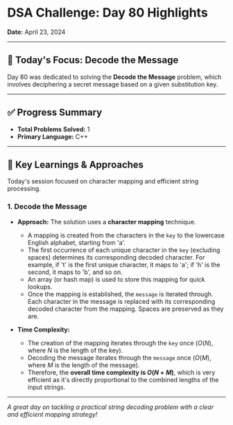 # DSA Challenge: Day 80 Highlights

**Date:** April 23, 2024

---

## 🎯 Today's Focus: Decode the Message

Day 80 was dedicated to solving the **Decode the Message** problem, which involves deciphering a secret message based on a given substitution key.

---

## ✅ Progress Summary

-   **Total Problems Solved:** 1
-   **Primary Language:** C++

---

## 🧠 Key Learnings & Approaches

Today's session focused on character mapping and efficient string processing.

### 1. Decode the Message

-   **Approach:** The solution uses a **character mapping** technique.
    -   A mapping is created from the characters in the `key` to the lowercase English alphabet, starting from 'a'.
    -   The first occurrence of each unique character in the `key` (excluding spaces) determines its corresponding decoded character. For example, if 't' is the first unique character, it maps to 'a'; if 'h' is the second, it maps to 'b', and so on.
    -   An array (or hash map) is used to store this mapping for quick lookups.
    -   Once the mapping is established, the `message` is iterated through. Each character in the message is replaced with its corresponding decoded character from the mapping. Spaces are preserved as they are.

-   **Time Complexity:**
    -   The creation of the mapping iterates through the `key` once ($O(N)$, where $N$ is the length of the key).
    -   Decoding the message iterates through the `message` once ($O(M)$, where $M$ is the length of the message).
    -   Therefore, the **overall time complexity is $O(N + M)$**, which is very efficient as it's directly proportional to the combined lengths of the input strings.

---

_A great day on tackling a practical string decoding problem with a clear and efficient mapping strategy!_